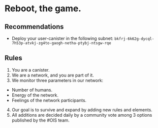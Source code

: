 # Reboot, the game.

## Recommendations

- Deploy your user-canister in the following subnet: `bkfrj-6k62g-dycql-7h53p-atvkj-zg4to-gaogh-netha-ptybj-ntsgw-rqe`

## Rules
1. You are a canister.
2. We are a network, and you are part of it.
3. We monitor three parameters in our network:
  - Number of humans.
  - Energy of the network.
  - Feelings of the network participants.
4. Our goal is to survive and expand by adding new rules and elements. 
5. All additions are decided daily by a community vote among 3 options published by the #OIS team.
